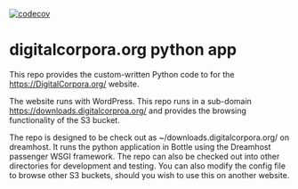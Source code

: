 [![codecov](https://codecov.io/gh/digitalcorpora/app/branch/main/graph/badge.svg?token=E6GE1KIGAT)](https://codecov.io/gh/digitalcorpora/app)

# digitalcorpora.org python app
This repo provides the custom-written Python code to for the https://DigitalCorpora.org/ website.

The website runs with WordPress. This repo runs in a sub-domain https://downloads.digitalcorproa.org/ and provides the browsing functionality of the S3 bucket. 

The repo is designed to be check out as ~/downloads.digitalcorpora.org/ on dreamhost. It runs the python application in Bottle using the Dreamhost passenger WSGI framework. The repo can also be checked out into other directories for development and testing. You can also modify the config file to browse other S3 buckets, should you wish to use this on another website.
